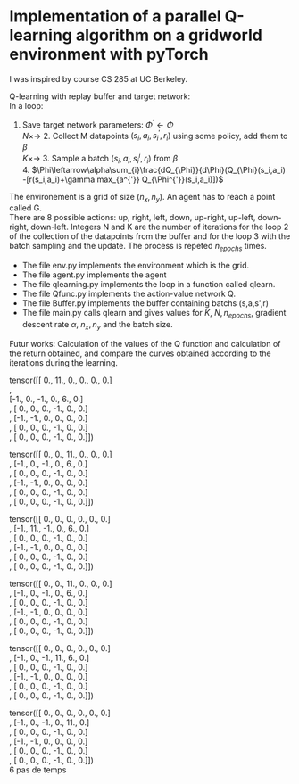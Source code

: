 # Implementation of a parallel Q-learning algorithm on a gridworld environment with pyTorch
I was inspired by course CS 285 at UC Berkeley.


Q-learning with replay buffer and target network:<br>
In a loop:
  1. Save target network parameters: $\Phi^{'}\leftarrow \Phi$<br>
 $N \times \rightarrow$    2. Collect M datapoints $(s_i,a_i,s_i^{'},r_i)$ using some policy, add them to $\beta$ <br>
 $K \times \rightarrow$       3.  Sample a batch $(s_i,a_i, s_i^{i},r_i)$ from $\beta$<br>
        4. $\Phi\leftarrow\alpha\sum_{i}\frac{dQ_{\Phi}}{d\Phi}(Q_{\Phi}(s_i,a_i) -[r(s_i,a_i)+\gamma max_{a^{'}} Q_{\Phi^{'}}(s_i,a_i)])$ <br>


The environement is a grid of size $(n_x,n_y)$. An agent has to reach a point called G.<br>
There are 8 possible actions: up, right, left, down, up-right, up-left, down-right, down-left.
Integers N and K are the number of iterations for the loop 2 of the collection of the datapoints from the buffer and for the loop 3 with the batch sampling and the update. The process is repeted $n_{epochs}$ times.<br>


* The file env.py implements the environment which is the grid.
* The file agent.py implements the agent
* The file qlearning.py implements the loop in a function called qlearn.
* The file Qfunc.py implements the action-value network Q.
* The file Buffer.py implements the buffer containing batchs (s,a,s',r)
* The file main.py calls qlearn and gives values for $K$, $N, n_{epochs}$, gradient descent rate $\alpha$, $n_x, n_y$ and the batch size. <br> 


Futur works:
Calculation of the values of the Q function and calculation of the return obtained, and compare the curves obtained according to the iterations during the learning.<br>

tensor([[ 0., 11.,  0.,  0.,  0.,  0.]<br>,  
        [-1.,  0., -1.,  0.,  6.,  0.]<br>,
        [ 0.,  0.,  0., -1.,  0.,  0.]<br>,
        [-1., -1.,  0.,  0.,  0.,  0.]<br>,
        [ 0.,  0.,  0., -1.,  0.,  0.]<br>,
        [ 0.,  0.,  0., -1.,  0.,  0.]])<br>

tensor([[ 0.,  0., 11.,  0.,  0.,  0.]<br>,
        [-1.,  0., -1.,  0.,  6.,  0.]<br>,
        [ 0.,  0.,  0., -1.,  0.,  0.]<br>,
        [-1., -1.,  0.,  0.,  0.,  0.]<br>,
        [ 0.,  0.,  0., -1.,  0.,  0.]<br>,
        [ 0.,  0.,  0., -1.,  0.,  0.]])<br>

tensor([[ 0.,  0.,  0.,  0.,  0.,  0.]<br>,
        [-1., 11., -1.,  0.,  6.,  0.]<br>,
        [ 0.,  0.,  0., -1.,  0.,  0.]<br>,
        [-1., -1.,  0.,  0.,  0.,  0.]<br>,
        [ 0.,  0.,  0., -1.,  0.,  0.]<br>,
        [ 0.,  0.,  0., -1.,  0.,  0.]])<br>

tensor([[ 0.,  0., 11.,  0.,  0.,  0.]<br>,
        [-1.,  0., -1.,  0.,  6.,  0.]<br>,
        [ 0.,  0.,  0., -1.,  0.,  0.]<br>,
        [-1., -1.,  0.,  0.,  0.,  0.]<br>,
        [ 0.,  0.,  0., -1.,  0.,  0.]<br>,
        [ 0.,  0.,  0., -1.,  0.,  0.]])<br>

tensor([[ 0.,  0.,  0.,  0.,  0.,  0.]<br>,
        [-1.,  0., -1., 11.,  6.,  0.]<br>,
        [ 0.,  0.,  0., -1.,  0.,  0.]<br>,
        [-1., -1.,  0.,  0.,  0.,  0.]<br>,
        [ 0.,  0.,  0., -1.,  0.,  0.]<br>,
        [ 0.,  0.,  0., -1.,  0.,  0.]])<br>

tensor([[ 0.,  0.,  0.,  0.,  0.,  0.]<br>,
        [-1.,  0., -1.,  0., 11.,  0.]<br>,
        [ 0.,  0.,  0., -1.,  0.,  0.]<br>,
        [-1., -1.,  0.,  0.,  0.,  0.]<br>,
        [ 0.,  0.,  0., -1.,  0.,  0.]<br>,
        [ 0.,  0.,  0., -1.,  0.,  0.]])<br>
6 pas de temps
